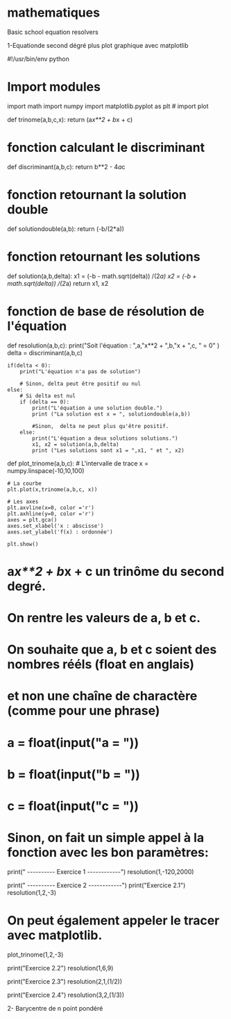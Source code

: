 # mathematiques
Basic school equation resolvers

1-Equationde second dégré plus plot graphique avec matplotlib

#!/usr/bin/env python

# Import modules
import math
import numpy
import matplotlib.pyplot as plt # import plot

def trinome(a,b,c,x):
    return (a*x**2 + b*x + c)

# fonction calculant le discriminant
def discriminant(a,b,c):
    return b**2 - 4*a*c

# fonction retournant la solution double
def solutiondouble(a,b):
    return (-b/(2*a))

# fonction retournant les solutions
def solution(a,b,delta):
    x1 = (-b - math.sqrt(delta)) /(2*a)
    x2 = (-b + math.sqrt(delta)) /(2*a) 
    return x1, x2


# fonction de base de résolution de l'équation
def resolution(a,b,c):
    print("Soit l'équation : ",a,"x**2 + ",b,"x + ",c, " = 0" )
    delta = discriminant(a,b,c)

    if(delta < 0):
        print("L'équation n'a pas de solution")

        # Sinon, delta peut être positif ou nul    
    else:
        # Si delta est nul
        if (delta == 0):
            print("L'équation a une solution double.")
            print ("La solution est x = ", solutiondouble(a,b))
            
            #Sinon,  delta ne peut plus qu'être positif.
        else:
            print("L'équation a deux solutions solutions.")
            x1, x2 = solution(a,b,delta)
            print ("Les solutions sont x1 = ",x1, " et ", x2)



def plot_trinome(a,b,c):
    # L'intervalle de trace
    x = numpy.linspace(-10,10,100)
    
    # La courbe
    plt.plot(x,trinome(a,b,c, x))

    # Les axes
    plt.axvline(x=0, color ='r')
    plt.axhline(y=0, color ='r')   
    axes = plt.gca()
    axes.set_xlabel('x : abscisse')
    axes.set_ylabel('f(x) : ordonnée')

    plt.show()



# a*x**2 + b*x + c un trinôme du second degré.
# On rentre les valeurs de a, b et c.
# On souhaite que a, b et c soient des nombres rééls (float en anglais)
# et non une chaîne de charactère (comme pour une phrase)
# a = float(input("a = "))
# b = float(input("b = "))
# c = float(input("c = "))

# Sinon, on fait un simple appel à la fonction avec les bon paramètres:
print(" ---------- Exercice 1 ------------")
resolution(1,-120,2000)

print(" ---------- Exercice 2 ------------")
print("Exercice 2.1")
resolution(1,2,-3)

# On peut également appeler le tracer avec matplotlib.
plot_trinome(1,2,-3)


print("Exercice 2.2")
resolution(1,6,9)

print("Exercice 2.3")
resolution(2,1,(1/2))

print("Exercice 2.4")
resolution(3,2,(1/3))


2- Barycentre de n point pondéré


